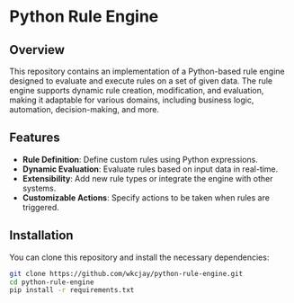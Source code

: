# Python Rule Engine

## Overview

This repository contains an implementation of a Python-based rule engine designed to evaluate and execute rules on a set of given data. The rule engine supports dynamic rule creation, modification, and evaluation, making it adaptable for various domains, including business logic, automation, decision-making, and more.

## Features

- **Rule Definition**: Define custom rules using Python expressions.
- **Dynamic Evaluation**: Evaluate rules based on input data in real-time.
- **Extensibility**: Add new rule types or integrate the engine with other systems.
- **Customizable Actions**: Specify actions to be taken when rules are triggered.

## Installation

You can clone this repository and install the necessary dependencies:

```bash
git clone https://github.com/wkcjay/python-rule-engine.git
cd python-rule-engine
pip install -r requirements.txt
```
